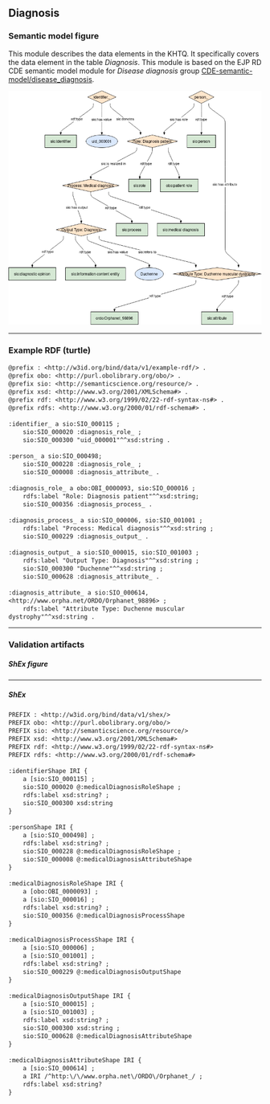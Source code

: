 ## Diagnosis

### Semantic model figure
This module describes the data elements in the KHTQ. It specifically covers the data element in the table _Diagnosis_. This module is based on the EJP RD CDE semantic model module for _Disease diagnosis_ group [CDE-semantic-model/disease_diagnosis](https://github.com/ejp-rd-vp/CDE-semantic-model/blob/master/docs/disease_diagnosis.md).
<p align="center">
    <a href="../images/rdf/diagnosis.png" target="_blank">
        <img src="../images/rdf/diagnosis.png">
    </a>
</p>

***

### Example RDF (turtle)
```ttl
@prefix : <http://w3id.org/bind/data/v1/example-rdf/> .
@prefix obo: <http://purl.obolibrary.org/obo/> .
@prefix sio: <http://semanticscience.org/resource/> .
@prefix xsd: <http://www.w3.org/2001/XMLSchema#> .
@prefix rdf: <http://www.w3.org/1999/02/22-rdf-syntax-ns#> .
@prefix rdfs: <http://www.w3.org/2000/01/rdf-schema#> .

:identifier_ a sio:SIO_000115 ;
    sio:SIO_000020 :diagnosis_role_ ;
    sio:SIO_000300 "uid_000001"^^xsd:string .

:person_ a sio:SIO_000498;
    sio:SIO_000228 :diagnosis_role_ ;
    sio:SIO_000008 :diagnosis_attribute_ .

:diagnosis_role_ a obo:OBI_0000093, sio:SIO_000016 ;
    rdfs:label "Role: Diagnosis patient"^^xsd:string;
    sio:SIO_000356 :diagnosis_process_ .

:diagnosis_process_ a sio:SIO_000006, sio:SIO_001001 ;
    rdfs:label "Process: Medical diagnosis"^^xsd:string ;
    sio:SIO_000229 :diagnosis_output_ .

:diagnosis_output_ a sio:SIO_000015, sio:SIO_001003 ;
    rdfs:label "Output Type: Diagnosis"^^xsd:string ;
    sio:SIO_000300 "Duchenne"^^xsd:string ;
    sio:SIO_000628 :diagnosis_attribute_ .

:diagnosis_attribute_ a sio:SIO_000614, <http://www.orpha.net/ORDO/Orphanet_98896> ;
    rdfs:label "Attribute Type: Duchenne muscular dystrophy"^^xsd:string .
```

***
### Validation artifacts
##### ShEx figure


***
##### ShEx
``` ShEx
PREFIX : <http://w3id.org/bind/data/v1/shex/>
PREFIX obo: <http://purl.obolibrary.org/obo/> 
PREFIX sio: <http://semanticscience.org/resource/>
PREFIX xsd: <http://www.w3.org/2001/XMLSchema#>
PREFIX rdf: <http://www.w3.org/1999/02/22-rdf-syntax-ns#>
PREFIX rdfs: <http://www.w3.org/2000/01/rdf-schema#>

:identifierShape IRI {
    a [sio:SIO_000115] ;
    sio:SIO_000020 @:medicalDiagnosisRoleShape ;
    rdfs:label xsd:string? ;
    sio:SIO_000300 xsd:string
}

:personShape IRI { 
    a [sio:SIO_000498] ;
    rdfs:label xsd:string? ;
    sio:SIO_000228 @:medicalDiagnosisRoleShape ;
    sio:SIO_000008 @:medicalDiagnosisAttributeShape
}

:medicalDiagnosisRoleShape IRI {
    a [obo:OBI_0000093] ;
    a [sio:SIO_000016] ;
    rdfs:label xsd:string? ;
    sio:SIO_000356 @:medicalDiagnosisProcessShape
}

:medicalDiagnosisProcessShape IRI {
    a [sio:SIO_000006] ;
    a [sio:SIO_001001] ;
    rdfs:label xsd:string? ;
    sio:SIO_000229 @:medicalDiagnosisOutputShape
}

:medicalDiagnosisOutputShape IRI {
    a [sio:SIO_000015] ;
    a [sio:SIO_001003] ;
    rdfs:label xsd:string? ;
    sio:SIO_000300 xsd:string ;
    sio:SIO_000628 @:medicalDiagnosisAttributeShape
}

:medicalDiagnosisAttributeShape IRI {
    a [sio:SIO_000614] ;
    a IRI /^http:\/\/www.orpha.net\/ORDO\/Orphanet_/ ;
    rdfs:label xsd:string?
}
```

